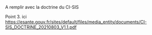 A remplir avec la doctrine du CI-SIS

Point 3. ici https://esante.gouv.fr/sites/default/files/media_entity/documents/CI-SIS_DOCTRINE_20210803_V1.1.pdf